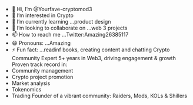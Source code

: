 - 👋 Hi, I’m @Yourfave-cryptomod3
- 👀 I’m interested in Crypto
- 🌱 I’m currently learning ...product design
- 💞️ I’m looking to collaborate on ...web 3 projects
- 📫 How to reach me ...Twitter:Amazing26385117
- 😄 Pronouns: ...Amazing 
- ⚡ Fun fact: ...readinf books, creating content and chatting 
Crypto Community Expert
5+ years in Web3, driving engagement & growth
Proven track record in:
- Community management
- Crypto project promotion
- Market analysis
- Tokenomics
- Trading
Founder of a vibrant community: Raiders, Mods, KOLs & Shillers
